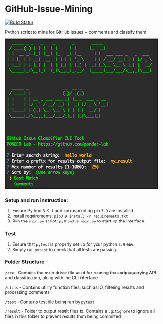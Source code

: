 # GitHub-Issue-Mining
[![Build Status](https://www.travis-ci.com/ponder-lab/GitHub-Issue-Mining.svg?token=hsn7ZoyjgYPPHKxyfxk7&branch=main)](https://www.travis-ci.com/ponder-lab/GitHub-Issue-Mining)

Python script to mine for GitHub issues + comments and classify them.

![CLI Tool Screenshot](./cli_screenshot.png)

### Setup and run instruction:
1) Ensure Python `3.9.1` and corrosponding pip `3.9` are installed
2) Install requirements: `pip3.9 install -r requirements.txt`
3) Run the `main.py` script: `python3.9 main.py` to start up the interface.

### Test
1) Ensure that `pytest` is properly set up for your python `3.9` env.
2) Simply run `pytest` to check that all tests are passing.

### Folder Structure
`/src` - Contains the main driver file used for running the script/querying API and classification, along with the CLI interface

`/utils` - Contains utility function files, such as IO, filtering results and processing comments

`/test` - Contains test file being ran by `pytest`

`/result` - Folder to output result files to. Contains a `.gitignore` to ignore all files in this folder to prevent results from being committed